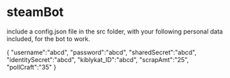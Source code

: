 # steamBot
include a config.json file in the src folder, with your following personal data included, for the bot to work.

{
	"username":"abcd",
	"password":"abcd",
	"sharedSecret":"abcd", 
	"identitySecret":"abcd",
	"kiblykat_ID":"abcd",
	"scrapAmt":"25",
	"pollCraft":"35"
}
